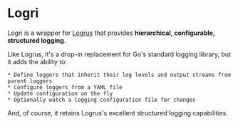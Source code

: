 # Logri

Logri is a wrapper for [Logrus](https://github.com/Sirupsen/logrus) that
provides **hierarchical, configurable, structured logging**. 

Like Logrus, it's a drop-in replacement for Go's standard logging library, but
it adds the ability to:

    * Define loggers that inherit their log levels and output streams from parent loggers
    * Configure loggers from a YAML file
    * Update configuration on the fly
    * Optionally watch a logging configuration file for changes

And, of course, it retains Logrus's excellent structured logging capabilities.
